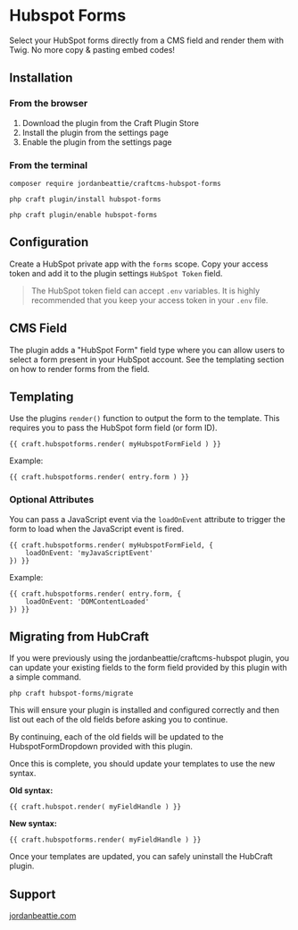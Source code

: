 # Hubspot Forms
Select your HubSpot forms directly from a CMS field and render them with Twig. No more copy & pasting embed codes! 

## Installation
### From the browser
1. Download the plugin from the Craft Plugin Store
2. Install the plugin from the settings page
3. Enable the plugin from the settings page

### From the terminal
```
composer require jordanbeattie/craftcms-hubspot-forms
```
```
php craft plugin/install hubspot-forms
```
```
php craft plugin/enable hubspot-forms
```

## Configuration
Create a HubSpot private app with the `forms` scope. Copy your access token and add it to the plugin settings `HubSpot Token` field. 
> The HubSpot token field can accept `.env` variables. It is highly recommended that you keep your access token in your `.env` file. 

## CMS Field
The plugin adds a "HubSpot Form" field type where you can allow users to select a form present in your HubSpot account. See the templating section on how to render forms from the field.

## Templating
Use the plugins `render()` function to output the form to the template. This requires you to pass the HubSpot form field (or form ID). 
```
{{ craft.hubspotforms.render( myHubspotFormField ) }}
```
Example:
```
{{ craft.hubspotforms.render( entry.form ) }}
```

### Optional Attributes
You can pass a JavaScript event via the `loadOnEvent` attribute to trigger the form to load when the JavaScript event is fired. 
```
{{ craft.hubspotforms.render( myHubspotFormField, {
    loadOnEvent: 'myJavaScriptEvent'
}) }}
```
Example:
```
{{ craft.hubspotforms.render( entry.form, {
    loadOnEvent: 'DOMContentLoaded'
}) }}
```

## Migrating from HubCraft
If you were previously using the jordanbeattie/craftcms-hubspot plugin, you can update your existing fields to the form field provided by this plugin with a simple command. 

```
php craft hubspot-forms/migrate
```

This will ensure your plugin is installed and configured correctly and then list out each of the old fields before asking you to continue. 

By continuing, each of the old fields will be updated to the HubspotFormDropdown provided with this plugin. 

Once this is complete, you should update your templates to use the new syntax. 

**Old syntax:** 
```
{{ craft.hubspot.render( myFieldHandle ) }}
```

**New syntax:**
```
{{ craft.hubspotforms.render( myFieldHandle ) }}
```

Once your templates are updated, you can safely uninstall the HubCraft plugin. 

## Support
[jordanbeattie.com](https://jordanbeattie.com)